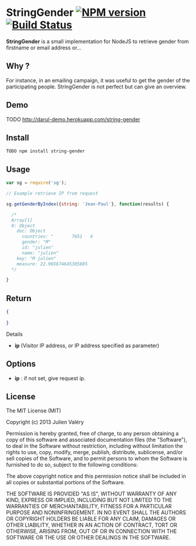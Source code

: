 # StringGender [![NPM version](https://badge.fury.io/js/string-gender.png)](http://badge.fury.io/js/string-gender) [![Build Status](https://travis-ci.org/darul75/string-gender.png?branch=master)](https://travis-ci.org/darul75/string-gender)

**StringGender** is a small implementation for NodeJS to retrieve gender from firstname or email address or...

## Why ?

For instance, in an emailing campaign, it was useful to get the gender of the participating people.
StringGender is not perfect but can give an overview.

## Demo

TODO http://darul-demo.herokuapp.com/string-gender

## Install

~~~
TODO npm install string-gender
~~~

## Usage

```javascript
var sg = require('sg');

// Example retrieve IP from request

sg.getGenderByIndex({string: 'Jean-Paul'}, function(results) {

  /*
  Array[1]
  0: Object
    doc: Object
      countries: "       7651   4                                         $"
      gender: "M"
      id: "julien"
      name: "julien"
    key: "M julien"
    measure: 22.965674645305885
  */

}

```    
    
## Return    

~~~ json
{
    
}
~~~

Details

- **ip** (Visitor IP address, or IP address specified as parameter)


## Options

- **ip** : if not set, give request ip.


## License

The MIT License (MIT)

Copyright (c) 2013 Julien Valéry

Permission is hereby granted, free of charge, to any person obtaining a copy
of this software and associated documentation files (the "Software"), to deal
in the Software without restriction, including without limitation the rights
to use, copy, modify, merge, publish, distribute, sublicense, and/or sell
copies of the Software, and to permit persons to whom the Software is
furnished to do so, subject to the following conditions:

The above copyright notice and this permission notice shall be included in
all copies or substantial portions of the Software.

THE SOFTWARE IS PROVIDED "AS IS", WITHOUT WARRANTY OF ANY KIND, EXPRESS OR
IMPLIED, INCLUDING BUT NOT LIMITED TO THE WARRANTIES OF MERCHANTABILITY,
FITNESS FOR A PARTICULAR PURPOSE AND NONINFRINGEMENT. IN NO EVENT SHALL THE
AUTHORS OR COPYRIGHT HOLDERS BE LIABLE FOR ANY CLAIM, DAMAGES OR OTHER
LIABILITY, WHETHER IN AN ACTION OF CONTRACT, TORT OR OTHERWISE, ARISING FROM,
OUT OF OR IN CONNECTION WITH THE SOFTWARE OR THE USE OR OTHER DEALINGS IN
THE SOFTWARE.
